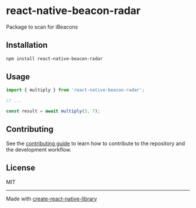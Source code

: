 # react-native-beacon-radar

Package to scan for iBeacons

## Installation

```sh
npm install react-native-beacon-radar
```

## Usage

```js
import { multiply } from 'react-native-beacon-radar';

// ...

const result = await multiply(3, 7);
```

## Contributing

See the [contributing guide](CONTRIBUTING.md) to learn how to contribute to the repository and the development workflow.

## License

MIT

---

Made with [create-react-native-library](https://github.com/callstack/react-native-builder-bob)
